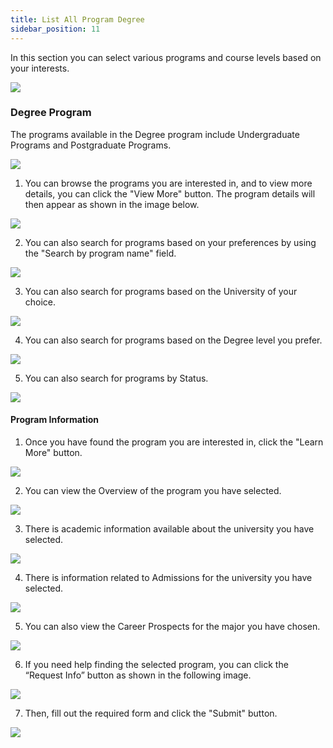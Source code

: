 ```yaml
---
title: List All Program Degree
sidebar_position: 11
---
```

In this section you can select various programs and course levels based on your interests.

![](/img/list-all-program-1.jpg)

### Degree Program 

The programs available in the Degree program include Undergraduate Programs and Postgraduate Programs.

![](/img/list-all-program-2.jpg)

1. You can browse the programs you are interested in, and to view more details, you can click the "View More" button. The program details will then appear as shown in the image below.

![](/img/list-all-program-3.jpg)

2. You can also search for programs based on your preferences by using the "Search by program name" field.

![](/img/list-all-program-16.jpg)

3. You can also search for programs based on the University of your choice.

![](/img/list-all-program-5.jpg)

4. You can also search for programs based on the Degree level you prefer.

![](/img/list-all-program-6.jpg)

5. You can also search for programs by Status.

![](/img/list-all-program-7.jpg)

#### Program Information

1. Once you have found the program you are interested in, click the "Learn More" button.

![](/img/list-all-program-8.jpg)

2. You can view the Overview of the program you have selected.

![](/img/list-all-program-9.jpg)

3. There is academic information available about the university you have selected.

![](/img/list-all-program-10.jpg)

4. There is information related to Admissions for the university you have selected.

![](/img/list-all-program-11.jpg)

5. You can also view the Career Prospects for the major you have chosen.

![](/img/list-all-program-12.jpg)

6. If you need help finding the selected program, you can click the “Request Info” button as shown in the following image.

![](/img/list-all-program-14.jpg)

7. Then, fill out the required form and click the "Submit" button.

![](/img/list-all-program-15.jpg)
